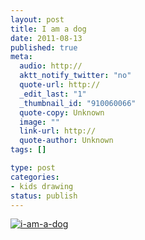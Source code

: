 ```yaml
--- 
layout: post
title: I am a dog
date: 2011-08-13
published: true
meta: 
  audio: http://
  aktt_notify_twitter: "no"
  quote-url: http://
  _edit_last: "1"
  _thumbnail_id: "910060066"
  quote-copy: Unknown
  image: ""
  link-url: http://
  quote-author: Unknown
tags: []

type: post
categories: 
- kids drawing
status: publish
---
```



[![](http://media.eick.us/2011/08/i-am-a-dog-500x382.png "i-am-a-dog")](http://media.eick.us/2011/08/i-am-a-dog.png)
